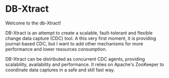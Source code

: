 # DB-Xtract

Welcome to the db-Xtract!

DB-Xtract is an attempt to create a scalable, fault-tolerant and flexible change data capture (CDC) tool. A this very first moment, it is providing journal-based CDC, but I want to add other mechanisms for more performance and lower resources consumption.

DB-Xtract can be distributed as concurrent CDC agents, providing scalability, availability and performance. It relies on Apache's ZooKeeper to coordinate data captures in a safe and still fast way.
